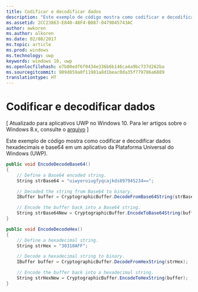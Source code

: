 ```yaml
---
title: Codificar e decodificar dados
description: "Este exemplo de código mostra como codificar e decodificar dados hexadecimais e base64 em um aplicativo da Plataforma Universal do Windows (UWP)."
ms.assetid: 2CC23863-E840-48F4-B087-0479045743AC
author: awkoren
ms.author: alkoren
ms.date: 02/08/2017
ms.topic: article
ms.prod: windows
ms.technology: uwp
keywords: windows 10, uwp
ms.openlocfilehash: e7b80edf6f0434e336b6b146ca4a9bc737d262ba
ms.sourcegitcommit: 909d859a0f11981a8d1beac0da35f779786a6889
translationtype: HT
---
```

# <a name="encode-and-decode-data"></a>Codificar e decodificar dados


\[ Atualizado para aplicativos UWP no Windows 10. Para ler artigos sobre o Windows 8.x, consulte o [arquivo](http://go.microsoft.com/fwlink/p/?linkid=619132) \]

Este exemplo de código mostra como codificar e decodificar dados hexadecimais e base64 em um aplicativo da Plataforma Universal do Windows (UWP).

```cs
public void EncodeDecodeBase64()
{
    // Define a Base64 encoded string.
    String strBase64 = "uiwyeroiugfyqcajkds897945234==";

    // Decoded the string from Base64 to binary.
    IBuffer buffer = CryptographicBuffer.DecodeFromBase64String(strBase64);

    // Encode the buffer back into a Base64 string.
    String strBase64New = CryptographicBuffer.EncodeToBase64String(buffer);
}

public void EncodeDecodeHex()
{
    // Define a hexadecimal string.
    String strHex = "30310AFF";

    // Decode a hexadecimal string to binary.
    IBuffer buffer = CryptographicBuffer.DecodeFromHexString(strHex);

    // Encode the buffer back into a hexadecimal string.
    String strHexNew = CryptographicBuffer.EncodeToHexString(buffer);
}
```
